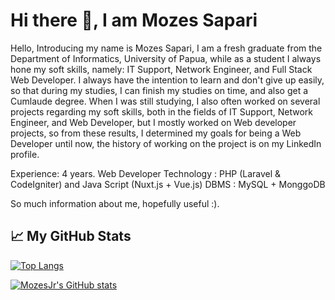 # Hi there 👋, I am Mozes Sapari


Hello, Introducing my name is Mozes Sapari, I am a fresh graduate from the Department of Informatics, University of Papua, while as a student I always hone my soft skills, namely: IT Support, Network Engineer, and Full Stack Web Developer.
I always have the intention to learn and don't give up easily, so that during my studies, I can finish my studies on time, and also get a Cumlaude degree.
When I was still studying, I also often worked on several projects regarding my soft skills, both in the fields of IT Support, Network Engineer, and Web Developer, but I mostly worked on Web developer projects, so from these results, I determined my goals for being a Web Developer until now, the history of working on the project is on my LinkedIn profile.

Experience: 4 years.
Web Developer Technology : PHP (Laravel & CodeIgniter) and Java Script (Nuxt.js + Vue.js)
DBMS : MySQL + MonggoDB


So much information about me, hopefully useful :).


## &#x1f4c8; My GitHub Stats

[![Top Langs](https://github-readme-stats.vercel.app/api/top-langs/?username=MozesJr&hide=java,php,html&theme=dark)](https://github.com/anuraghazra/github-readme-stats)

[![MozesJr's GitHub stats](https://github-readme-stats.vercel.app/api?username=MozesJr&theme=dark)](https://github.com/anuraghazra/github-readme-stats)

<!--
**MozesJr/MozesJr** is a ✨ _special_ ✨ repository because its `README.md` (this file) appears on your GitHub profile.

Here are some ideas to get you started:

- 🔭 I’m currently working on ...
- 🌱 I’m currently learning ...
- 👯 I’m looking to collaborate on ...
- 🤔 I’m looking for help with ...
- 💬 Ask me about ...
- 📫 How to reach me: ...
- 😄 Pronouns: ...
- ⚡ Fun fact: ...
-->
